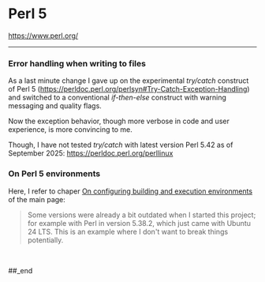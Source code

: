 # Perl 5

https://www.perl.org/

---

### Error handling when writing to files

As a last minute change I gave up on the experimental _try/catch_ construct of Perl 5 (https://perldoc.perl.org/perlsyn#Try-Catch-Exception-Handling) and switched to a conventional _if-then-else_ construct with warning messaging and quality flags.

Now the exception behavior, though more verbose in code and user experience, is more convincing to me.

Though, I have not tested _try/catch_ with latest version Perl 5.42 as of September 2025: https://perldoc.perl.org/perllinux 

### On Perl 5 environments

Here, I refer to chaper [On configuring building and execution environments](https://github.com/practicalcomputerscience/MicrobenchmarkGPHLlanguages#on-configuring-building-and-execution-environments) of the main page:

> Some versions were already a bit outdated when I started this project; for example with Perl in version 5.38.2, which just came with Ubuntu 24 LTS. This is an example where I don't want to break things potentially.

<br/>

##_end
